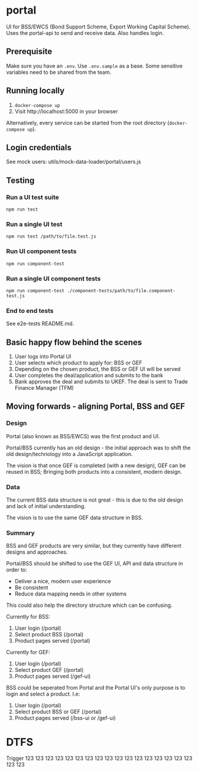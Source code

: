 # portal

UI for BSS/EWCS (Bond Support Scheme, Export Working Capital Scheme). Uses the portal-api to send and receive data. Also handles login.

## Prerequisite

Make sure you have an `.env`. Use `.env.sample` as a base. Some sensitive variables need to be shared from the team.

## Running locally

1. `docker-compose up`
2. Visit http://localhost:5000 in your browser

Alternatively, every service can be started from the root directory (`docker-compose up`).

## Login credentials

See mock users: utils/mock-data-loader/portal/users.js

## Testing

### **Run a UI test suite**

```shell
npm run test
```

### **Run a single UI test**

```shell
npm run test /path/to/file.test.js
```

### **Run UI component tests**

```shell
npm run component-test
```

### **Run a single UI component tests**

```shell
npm run component-test ./component-tests/path/to/file.component-test.js
```

### **End to end tests**

See e2e-tests README.md.

## Basic happy flow behind the scenes

1. User logs into Portal UI
2. User selects which product to apply for: BSS or GEF
3. Depending on the chosen product, the BSS or GEF UI will be served
4. User completes the deal/application and submits to the bank
5. Bank approves the deal and submits to UKEF. The deal is sent to Trade Finance Manager (TFM)

## Moving forwards - aligning Portal, BSS and GEF

### Design

Portal (also known as BSS/EWCS) was the first product and UI.

Portal/BSS currently has an old design - the initial approach was to shift the old design/technology into a JavaScript application.

The vision is that once GEF is completed (with a new design), GEF can be reused in BSS; Bringing both products into a consistent, modern design.

### Data

The current BSS data structure is not great - this is due to the old design and lack of initial understanding.

The vision is to use the same GEF data structure in BSS.

### Summary

BSS and GEF products are very similar, but they currently have different designs and approaches.

Portal/BSS should be shifted to use the GEF UI, API and data structure in order to:

- Deliver a nice, modern user experience
- Be consistent
- Reduce data mapping needs in other systems

This could also help the directory structure which can be confusing.

Currently for BSS:

1. User login (/portal)
2. Select product BSS (/portal)
3. Product pages served (/portal)

Currently for GEF:

1. User login (/portal)
2. Select product GEF (/portal)
3. Product pages served (/gef-ui)

BSS could be seperated from Portal and the Portal UI's only purpose is to login and select a product. I.e:

1. User login (/portal)
2. Select product BSS or GEF (/portal)
3. Product pages served (/bss-ui or /gef-ui)

# DTFS
Trigger 123 123 123 123 123 123 123 123 123 123 123 123 123 123 123 123 123 123 123